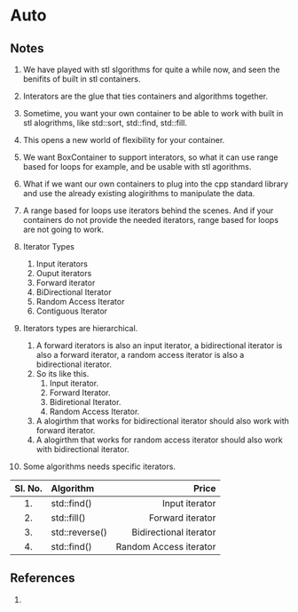 # Auto

## Notes
1. We have played with stl slgorithms for quite a while now, and seen the benifits of built in stl containers.
2. Interators are the glue that ties containers and algorithms together.
3. Sometime, you want your own container to be able to work with built in stl alogrithms, like std::sort, std::find, std::fill.
4. This opens a new world of flexibility for your container.
5. We want BoxContainer to support interators, so what it can use range based for loops for example, and be usable with stl agorithms. 
6. What if we want our own containers to plug into the cpp standard library and use the already existing alogirithms to manipulate the data. 
7. A range based for loops use iterators behind the scenes. And if your containers do not provide the needed iterators, range based for loops are not going to work. 
8. Iterator Types
   1. Input iterators
   2. Ouput iterators
   3. Forward iterator
   4. BiDirectional Iterator
   5. Random Access Iterator
   6. Contiguous Iterator
9. Iterators types are hierarchical.
   1.  A forward iterators is also an input iterator, a bidirectional iterator is also a forward iterator, a random access iterator is also a bidirectional iterator. 
   2.  So its like this.
       1.  Input iterator.
       2.  Forward Iterator.
       3.  Bidiretional Iterator.
       4.  Random Access Iterator.
   3.  A alogirthm that works for bidirectional iterator should also work with forward iterator.
   4.  A alogirthm that works for random access iterator should also work with bidirectional iterator. 

10. Some algorithms needs specific iterators.

| Sl. No.   | Algorithm     | Price                     |
| :-----:   | :------       | ----:                     |
| 1.        |std::find()    | Input iterator            |
| 2.        |std::fill()    | Forward iterator          |
| 3.        |std::reverse() | Bidirectional iterator    |
| 4.        |std::find()    | Random Access iterator    |


## References

1. 

